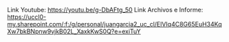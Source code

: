 Link Youtube: https://youtu.be/g-DbAFtg_50
Link Archivos e Informe: https://uccl0-my.sharepoint.com/:f:/g/personal/juangarcia2_uc_cl/ElVIq4C8G65EuH34KqXw7bkBNpnw9vjkB02L_XaxkKwS0Q?e=exiTuY
